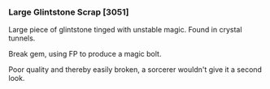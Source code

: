 ### Large Glintstone Scrap [3051]

Large piece of glintstone tinged with unstable magic. Found in crystal tunnels.

Break gem, using FP to produce a magic bolt.

Poor quality and thereby easily broken, a sorcerer wouldn't give it a second look.